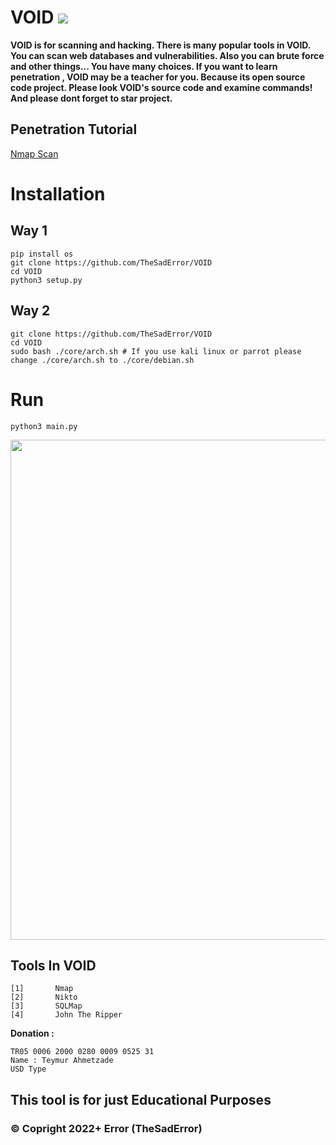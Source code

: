 # VOID ![](https://visitor-badge.glitch.me/badge?page_id=TheSadError.TheSadError)

**VOID is for scanning and hacking. There is many popular tools in VOID. You can scan web databases and vulnerabilities. Also you can brute force and other things... You have many choices. If you want to learn penetration , VOID may be a teacher for you. Because its open source code project. Please look VOID's source code and examine commands! And please dont forget to star project.**

## Penetration Tutorial 
[Nmap Scan](https://github.com/TheSadError/VOID/blob/main/core/nmap.md)

# Installation

## Way 1
```
pip install os
git clone https://github.com/TheSadError/VOID
cd VOID
python3 setup.py
```

## Way 2
```
git clone https://github.com/TheSadError/VOID
cd VOID
sudo bash ./core/arch.sh # If you use kali linux or parrot please change ./core/arch.sh to ./core/debian.sh
```

# Run
```
python3 main.py
```

<div>
  <p align="center">
    <img src="https://static.wixstatic.com/media/b34289_0b00d544f6504279b491b36616f2efe5~mv2_d_2040_1360_s_2.jpg/v1/fill/w_1000,h_667,al_c,q_90,usm_0.66_1.00_0.01/b34289_0b00d544f6504279b491b36616f2efe5~mv2_d_2040_1360_s_2.jpg" width="800"> 
  </p>
</div>

## Tools In VOID
```
[1]       Nmap
[2]       Nikto
[3]       SQLMap
[4]       John The Ripper
```

**Donation :**
```
TR05 0006 2000 0280 0009 0525 31
Name : Teymur Ahmetzade
USD Type
```

## This tool is for just Educational Purposes

### © Copright 2022+ Error (TheSadError)
